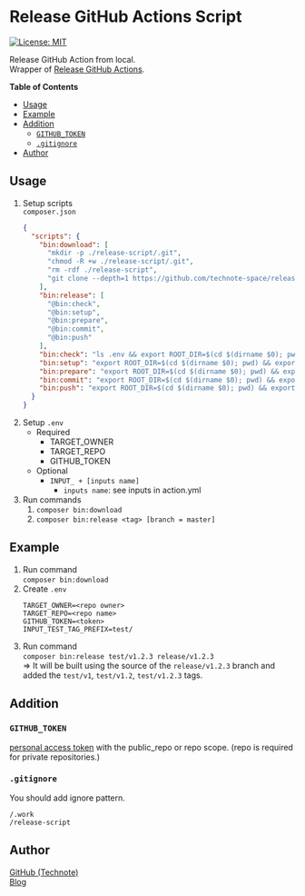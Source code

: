 # Release GitHub Actions Script

[![License: MIT](https://img.shields.io/badge/License-MIT-blue.svg)](https://github.com/technote-space/test-release-github-actions/blob/master/LICENSE)

Release GitHub Action from local.   
Wrapper of [Release GitHub Actions](https://github.com/technote-space/release-github-actions).

<!-- START doctoc generated TOC please keep comment here to allow auto update -->
<!-- DON'T EDIT THIS SECTION, INSTEAD RE-RUN doctoc TO UPDATE -->
**Table of Contents**

- [Usage](#usage)
- [Example](#example)
- [Addition](#addition)
  - [`GITHUB_TOKEN`](#github_token)
  - [`.gitignore`](#gitignore)
- [Author](#author)

<!-- END doctoc generated TOC please keep comment here to allow auto update -->

## Usage
1. Setup scripts  
`composer.json`
    ```json
    {
      "scripts": {
        "bin:download": [
          "mkdir -p ./release-script/.git",
          "chmod -R +w ./release-script/.git",
          "rm -rdf ./release-script",
          "git clone --depth=1 https://github.com/technote-space/release-github-actions-script.git release-script"
        ],
        "bin:release": [
          "@bin:check",
          "@bin:setup",
          "@bin:prepare",
          "@bin:commit",
          "@bin:push"
        ],
        "bin:check": "ls .env && export ROOT_DIR=$(cd $(dirname $0); pwd) && export $(cat .env | grep -v '^#' | xargs) && bash ./release-script/bin/check.sh",
        "bin:setup": "export ROOT_DIR=$(cd $(dirname $0); pwd) && export $(cat .env | grep -v '^#' | xargs) && bash ./release-script/bin/setup.sh",
        "bin:prepare": "export ROOT_DIR=$(cd $(dirname $0); pwd) && export $(cat .env | grep -v '^#' | xargs) && bash ./release-script/bin/prepare.sh",
        "bin:commit": "export ROOT_DIR=$(cd $(dirname $0); pwd) && export $(cat .env | grep -v '^#' | xargs) && bash ./release-script/bin/commit.sh",
        "bin:push": "export ROOT_DIR=$(cd $(dirname $0); pwd) && export $(cat .env | grep -v '^#' | xargs) && bash ./release-script/bin/push.sh"
      }
    }
    ```
1. Setup `.env`
   - Required
     - TARGET_OWNER
     - TARGET_REPO
     - GITHUB_TOKEN
   - Optional
     - `INPUT_ + [inputs name]`
       - `inputs name`: see inputs in action.yml
1. Run commands
   1. `composer bin:download`
   1. `composer bin:release <tag> [branch = master]`

## Example
1. Run command  
`composer bin:download`
1. Create `.env`
    ```dotenv
    TARGET_OWNER=<repo owner>
    TARGET_REPO=<repo name>
    GITHUB_TOKEN=<token>
    INPUT_TEST_TAG_PREFIX=test/
    ```
3. Run command  
`composer bin:release test/v1.2.3 release/v1.2.3`  
=> It will be built using the source of the `release/v1.2.3` branch and added the `test/v1`, `test/v1.2`, `test/v1.2.3` tags.

## Addition
### `GITHUB_TOKEN`
[personal access token](https://help.github.com/en/articles/creating-a-personal-access-token-for-the-command-line) with the public_repo or repo scope.
(repo is required for private repositories.)  

### `.gitignore`
You should add ignore pattern.
```
/.work
/release-script
```

## Author
[GitHub (Technote)](https://github.com/technote-space)  
[Blog](https://technote.space)

